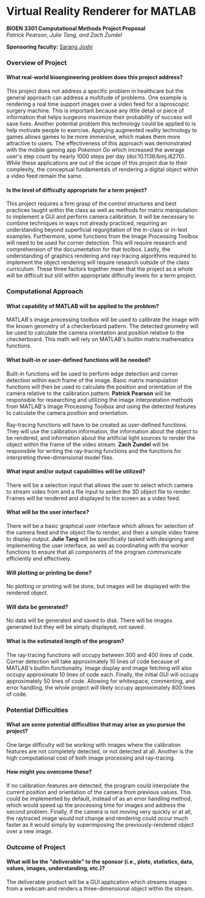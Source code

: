 # Virtual Reality Renderer for MATLAB
**BIOEN 3301 Computational Methods Project Proposal**  
*Patrick Pearson, Julie Tang, and Zach Zundel*

**Sponsoring faculty:** [Sarang Joshi](https://www.bioen.utah.edu/directory/profile.php?userID=252)

### Overview of Project
#### What real-world bioengineering problem does this project address?
This project does not address a specific problem in healthcare but the general approach can address a multitude of problems. 
One example is rendering a real time support images over a video feed for a laproscopic surgery machine. 
This is important because any little detail or piece of information that helps surgeons maximize their probability of success will save lives. Another potential problem this technology could be applied to is help motivate people to exercise. Applying augmented reality technology to games allows games to be more immersive, which makes them more attractive to users. The effectiveness of this approach was demonstrated with the mobile gaming app *Pokemon Go* which increased the average user's step count by nearly 1000 steps per day (doi:10.1136/bmj.i6270). 
While these applications are out of the scope of this project due to their complexity, the conceptual fundamentals of rendering a digital object within a video feed remain the same. 

#### Is the level of difficulty appropriate for a term project?
This project requires a firm grasp of the control structures and best practices taught within the class as well as methods for matrix manipulation to implement a GUI and perform camera calibration. It will be necessary to combine techniques in ways not already practiced, requiring an understanding beyond superficial regurgitation of the in-class or in-text examples. 
Furthermore, some functions from the Image Processing Toolbox will need to be used for corner detection. This will require research and comprehension of the documentation for that toolbox. 
Lastly, the understanding of graphics rendering and ray-tracing algorithms required to implement the object rendering will require research outside of the class curriculum. These three factors together mean that the project as a whole will be difficult but still within appropriate difficulty levels for a term project. 

### Computational Approach
#### What capability of MATLAB will be applied to the problem?  
MATLAB's image processing toolbox will be used to calibrate the image with the known geometry of a checkerboard pattern. The detected geometry will be used to calculate the camera orientation and position relative to the checkerboard. This math will rely on MATLAB's builtin matrix mathematics functions. 

#### What built-in or user-defined functions will be needed?
Built-in functions will be used to perform edge detection and corner detection within each frame of the image. Basic matrix manipulation functions will then be used to calculate the position and orientation of the camera relative to the calibration pattern. **Patrick Pearson** will be responsible for researching and utilizing the image interpretation methods from MATLAB's Image Processing Toolbox and using the detected features to calculate the camera position and orientation. 

Ray-tracing functions will have to be created as user-defined functions. They will use the calibration information, the information about the object to be rendered, and information about the artificial light sources to render the object within the frame of the video stream. **Zach Zundel** will be responsible for writing the ray-tracing functions and the functions for interpreting three-dimensional model files. 

#### What input and/or output capabilities will be utilized?
There will be a selection input that allows the user to select which camera to stream video from and a file input to select the 3D object file to render. Frames will be rendered and displayed to the screen as a video feed. 

#### What will be the user interface?
There will be a basic graphical user interface which allows for selection of the camera feed and the object file to render, and then a simple video frame to display output. **Julie Tang** will be specifically tasked with designing and implementing the user interface, as well as coordinating with the worker functions to ensure that all components of the program communicate efficiently and effectively. 

#### Will plotting or printing be done?
No plotting or printing will be done, but images will be displayed with the rendered object.

#### Will data be generated?
No data will be generated and saved to disk. There will be images generated but they will be simply displayed, not saved. 

#### What is the estimated length of the program?
The ray-tracing functions will occupy between 300 and 400 lines of code. Corner detection will take approximately 10 lines of code because of MATLAB's builtin functionality. Image display and image fetching will also occupy approximate 10 lines of code each. Finally, the initial GUI will occupy approximately 50 lines of code. Allowing for whitespace, commenting, and error handling, the whole project will likely occupy approximately 800 lines of code. 

### Potential Difficulties
#### What are some potential difficulties that may arise as you pursue the project?
One large difficulty will be working with images where the calibration features are not completely detected, or not detected at all. 
Another is the high computational cost of both image processing and ray-tracing.

#### How might you overcome these?
If no calibration features are detected, the program could interpolate the current position and orientation of the camera from previous values. This could be implemented by default, instead of as an error handling method, which would speed up the processing time for images and address the second problem. Finally, if the camera is not moving very quickly or at all, the raytraced image would not change and rendering could occur much faster as it would simply by superimposing the previously-rendered object over a new image.

### Outcome of Project
#### What will be the "deliverable" to the sponsor (i.e., plots, statistics, data, values, images, understanding, etc.)?
The deliverable product will be a GUI application which streams images from a webcam and renders a three-dimensional object within the stream.

